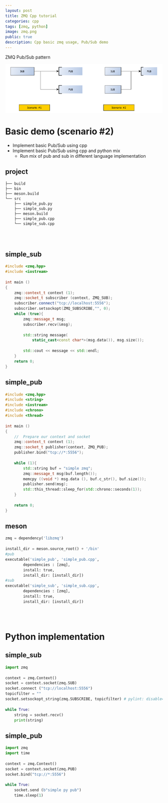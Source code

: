 ```yaml
---
layout: post
title: ZMQ Cpp tutorial 
categories: cpp
tags: [zmq, python]
image: zmq.png
public: true
description: Cpp basic zmq usage, Pub/Sub demo
---
```

ZMQ Pub/Sub pattern 

![](/images/2019-10-15-18-26-07.png)

# Basic demo (scenario #2)
- Implement basic Pub/Sub using cpp
- Implement basic Pub/Sub using cpp and python mix
  - Run mix of pub and sub in different language implementation
## project
```
├── build
├── bin
├── meson.build
└── src
    ├── simple_pub.py
    ├── simple_sub.py
    ├── meson.build
    ├── simple_pub.cpp
    └── simple_sub.cpp
```
&nbsp;  
&nbsp;  
## simple_sub
```cpp
#include <zmq.hpp>
#include <iostream>

int main ()
{
    zmq::context_t context (1);
    zmq::socket_t subscriber (context, ZMQ_SUB);
    subscriber.connect("tcp://localhost:5556");
    subscriber.setsockopt(ZMQ_SUBSCRIBE,"", 0);
    while (true){
        zmq::message_t msg;
        subscriber.recv(&msg);
        
        std::string message(
            static_cast<const char*>(msg.data()), msg.size());

        std::cout << message << std::endl;
    }
    return 0;
}
```

## simple_pub
```cpp
#include <zmq.hpp>
#include <string>
#include <iostream>
#include <chrono>
#include <thread>

int main ()
{
    //  Prepare our context and socket
    zmq::context_t context (1);
    zmq::socket_t publisher(context, ZMQ_PUB);
    publisher.bind("tcp://*:5556");
    
    while (1){
        std::string buf = "simple zmq";
        zmq::message_t msg(buf.length());
        memcpy ((void *) msg.data (), buf.c_str(), buf.size());
        publisher.send(msg);
        std::this_thread::sleep_for(std::chrono::seconds(1));
    }

    return 0;
}
```

## meson
```python
zmq = dependency('libzmq')

install_dir = meson.source_root() + '/bin'
#pub
executable('simple_pub', 'simple_pub.cpp',
        dependencies : [zmq],
        install: true,
        install_dir: [install_dir])
#sub
executable('simple_sub', 'simple_sub.cpp',
        dependencies : [zmq],
        install: true,
        install_dir: [install_dir])
```
&nbsp;  
&nbsp;  
# Python implementation
## simple_sub
```python
import zmq

context = zmq.Context()
socket = context.socket(zmq.SUB)
socket.connect ("tcp://localhost:5556")
topicfilter = ""
socket.setsockopt_string(zmq.SUBSCRIBE, topicfilter) # pylint: disable=maybe-no-member

while True:
    string = socket.recv()
    print(string)
```

## simple_pub
```python
import zmq
import time

context = zmq.Context()
socket = context.socket(zmq.PUB)
socket.bind("tcp://*:5556")

while True:
    socket.send (b"simple py pub")
    time.sleep(1)
```

